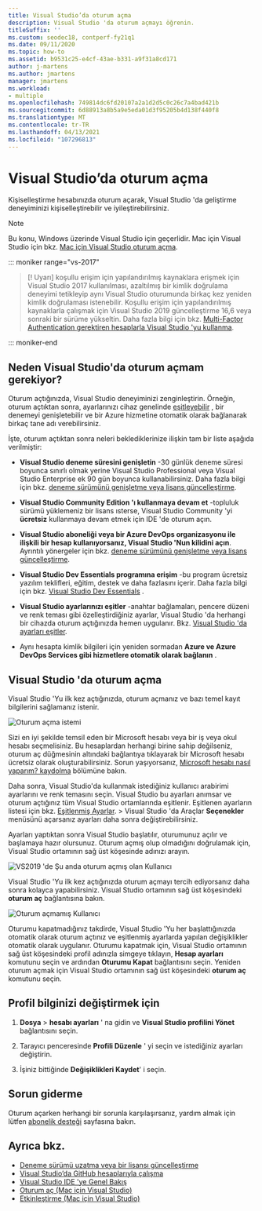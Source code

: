 ```yaml
---
title: Visual Studio’da oturum açma
description: Visual Studio 'da oturum açmayı öğrenin.
titleSuffix: ''
ms.custom: seodec18, contperf-fy21q1
ms.date: 09/11/2020
ms.topic: how-to
ms.assetid: b9531c25-e4cf-43ae-b331-a9f31a8cd171
author: j-martens
ms.author: jmartens
manager: jmartens
ms.workload:
- multiple
ms.openlocfilehash: 749814dc6fd20107a2a1d2d5c0c26c7a4bad421b
ms.sourcegitcommit: 6d88913a8b5a9e5eda01d3f95205b4d138f440f8
ms.translationtype: MT
ms.contentlocale: tr-TR
ms.lasthandoff: 04/13/2021
ms.locfileid: "107296813"
---
```

# <a name="sign-in-to-visual-studio"></a>Visual Studio’da oturum açma

Kişiselleştirme hesabınızda oturum açarak, Visual Studio 'da geliştirme deneyiminizi kişiselleştirebilir ve iyileştirebilirsiniz.

> [!NOTE]
> Bu konu, Windows üzerinde Visual Studio için geçerlidir. Mac için Visual Studio için bkz. [Mac için Visual Studio oturum açma](/visualstudio/mac/signing-in).

::: moniker range="vs-2017"

> [! Uyarı] koşullu erişim için yapılandırılmış kaynaklara erişmek için Visual Studio 2017 kullanılması, azaltılmış bir kimlik doğrulama deneyimi tetikleyip aynı Visual Studio oturumunda birkaç kez yeniden kimlik doğrulaması istenebilir. 
> Koşullu erişim için yapılandırılmış kaynaklarla çalışmak için Visual Studio 2019 güncelleştirme 16,6 veya sonraki bir sürüme yükseltin. Daha fazla bilgi için bkz. [Multi-Factor Authentication gerektiren hesaplarla Visual Studio 'yu kullanma](work-with-multi-factor-authentication.md).

::: moniker-end

## <a name="why-should-i-sign-in-to-visual-studio"></a>Neden Visual Studio'da oturum açmam gerekiyor?

Oturum açtığınızda, Visual Studio deneyiminizi zenginleştirin. Örneğin, oturum açtıktan sonra, ayarlarınızı cihaz genelinde [eşitleyebilir](synchronized-settings-in-visual-studio.md) , bir denemeyi genişletebilir ve bir Azure hizmetine otomatik olarak bağlanarak birkaç tane adı verebilirsiniz.

İşte, oturum açtıktan sonra neleri beklediklerinize ilişkin tam bir liste aşağıda verilmiştir:
- **Visual Studio deneme süresini genişletin** -30 günlük deneme süresi boyunca sınırlı olmak yerine Visual Studio Professional veya Visual Studio Enterprise ek 90 gün boyunca kullanabilirsiniz. Daha fazla bilgi için bkz. [deneme sürümünü genişletme veya lisans güncelleştirme](../ide/how-to-unlock-visual-studio.md).

- **Visual Studio Community Edition 'ı kullanmaya devam et** -topluluk sürümü yüklemeniz bir lisans ısterse, Visual Studio Community 'yi **ücretsiz** kullanmaya devam etmek için IDE 'de oturum açın. 

- **Visual Studio aboneliği veya bir Azure DevOps organizasyonu ile ilişkili bir hesap kullanıyorsanız, Visual Studio 'Nun kilidini açın**. Ayrıntılı yönergeler için bkz. [deneme sürümünü genişletme veya lisans güncelleştirme](../ide/how-to-unlock-visual-studio.md).

- **Visual Studio Dev Essentials programına erişim** -bu program ücretsiz yazılım teklifleri, eğitim, destek ve daha fazlasını içerir. Daha fazla bilgi için bkz. [Visual Studio Dev Essentials](https://visualstudio.microsoft.com/dev-essentials/) .

- **Visual Studio ayarlarınızı eşitler** -anahtar bağlamaları, pencere düzeni ve renk teması gibi özelleştirdiğiniz ayarlar, Visual Studio 'da herhangi bir cihazda oturum açtığınızda hemen uygulanır. Bkz. [Visual Studio 'da ayarları eşitler](../ide/synchronized-settings-in-visual-studio.md).

- Aynı hesapta kimlik bilgileri için yeniden sormadan **Azure ve Azure DevOps Services gibi hizmetlere otomatik olarak bağlanın** .

## <a name="how-to-sign-in-to-visual-studio"></a>Visual Studio 'da oturum açma

Visual Studio 'Yu ilk kez açtığınızda, oturum açmanız ve bazı temel kayıt bilgilerini sağlamanız istenir.

![Oturum açma istemi](../ide/media/vs2019_signinpopup.png)

Sizi en iyi şekilde temsil eden bir Microsoft hesabı veya bir iş veya okul hesabı seçmelisiniz. Bu hesaplardan herhangi birine sahip değilseniz, oturum aç düğmesinin altındaki bağlantıya tıklayarak bir Microsoft hesabı ücretsiz olarak oluşturabilirsiniz. Sorun yaşıyorsanız, [Microsoft hesabı nasıl yaparım? kaydolma](https://support.microsoft.com/help/4026324/microsoft-account-how-to-create) bölümüne bakın.

Daha sonra, Visual Studio'da kullanmak istediğiniz kullanıcı arabirimi ayarlarını ve renk temasını seçin. Visual Studio bu ayarları anımsar ve oturum açtığınız tüm Visual Studio ortamlarında eşitlenir. Eşitlenen ayarların listesi için bkz. [Eşitlenmiş Ayarlar](../ide/synchronized-settings-in-visual-studio.md).   >  Visual Studio 'da Araçlar **Seçenekler** menüsünü açarsanız ayarları daha sonra değiştirebilirsiniz.

Ayarları yaptıktan sonra Visual Studio başlatılır, oturumunuz açılır ve başlamaya hazır olursunuz. Oturum açmış olup olmadığını doğrulamak için, Visual Studio ortamının sağ üst köşesinde adınızı arayın.

![VS2019 'de Şu anda oturum açmış olan Kullanıcı](../ide/media/vs2019_username.png)

Visual Studio 'Yu ilk kez açtığınızda oturum açmayı tercih ediyorsanız daha sonra kolayca yapabilirsiniz. Visual Studio ortamının sağ üst köşesindeki **oturum aç** bağlantısına bakın.

![Oturum açmamış Kullanıcı](../ide/media/vs2019_usernotsignedin.png)

Oturumu kapatmadığınız takdirde, Visual Studio 'Yu her başlattığınızda otomatik olarak oturum açtınız ve eşitlenmiş ayarlarda yapılan değişiklikler otomatik olarak uygulanır. Oturumu kapatmak için, Visual Studio ortamının sağ üst köşesindeki profil adınızla simgeye tıklayın, **Hesap ayarları** komutunu seçin ve ardından **Oturumu Kapat** bağlantısını seçin. Yeniden oturum açmak için Visual Studio ortamının sağ üst köşesindeki **oturum aç** komutunu seçin.

## <a name="to-change-your-profile-information"></a>Profil bilginizi değiştirmek için

1. **Dosya**  >  **hesabı ayarları** ' na gidin ve **Visual Studio profilini Yönet** bağlantısını seçin.

1. Tarayıcı penceresinde **Profili Düzenle** ' yi seçin ve istediğiniz ayarları değiştirin.

1. İşiniz bittiğinde **Değişiklikleri Kaydet**' i seçin.

## <a name="troubleshooting"></a>Sorun giderme

Oturum açarken herhangi bir sorunla karşılaşırsanız, yardım almak için lütfen [abonelik desteği](https://visualstudio.microsoft.com/subscriptions/support/) sayfasına bakın.

## <a name="see-also"></a>Ayrıca bkz.

* [Deneme sürümü uzatma veya bir lisansı güncelleştirme](../ide/how-to-unlock-visual-studio.md)
* [Visual Studio’da GitHub hesaplarıyla çalışma](../ide/work-with-github-accounts.md)
* [Visual Studio IDE 'ye Genel Bakış](../get-started/visual-studio-ide.md)
* [Oturum aç (Mac için Visual Studio)](/visualstudio/mac/signing-in)
* [Etkinleştirme (Mac için Visual Studio)](/visualstudio/mac/activation)
